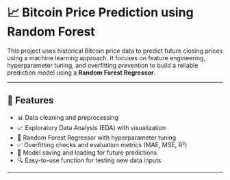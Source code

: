 # 📈 Bitcoin Price Prediction using Random Forest

This project uses historical Bitcoin price data to predict future closing prices using a machine learning approach. It focuses on feature engineering, hyperparameter tuning, and overfitting prevention to build a reliable prediction model using a **Random Forest Regressor**.

---

## 🚀 Features

- 📊 Data cleaning and preprocessing
- 📈 Exploratory Data Analysis (EDA) with visualization
- 🌲 Random Forest Regressor with hyperparameter tuning
- ✅ Overfitting checks and evaluation metrics (MAE, MSE, R²)
- 💾 Model saving and loading for future predictions
- 🔍 Easy-to-use function for testing new data inputs

---
